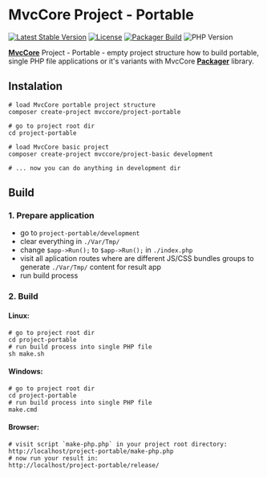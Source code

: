 # MvcCore Project - Portable

[![Latest Stable Version](https://img.shields.io/badge/Stable-v3.1.3-brightgreen.svg?style=plastic)](https://github.com/mvccore/project-portable/releases)
[![License](https://img.shields.io/badge/Licence-BSD-brightgreen.svg?style=plastic)](https://github.com/mvccore/project-portable/blob/master/LICENCE.md)
[![Packager Build](https://img.shields.io/badge/Packager%20Build-passing-brightgreen.svg?style=plastic)](https://github.com/mvccore/packager)
![PHP Version](https://img.shields.io/badge/PHP->=5.3-brightgreen.svg?style=plastic)

[**MvcCore**](https://github.com/mvccore/mvccore)  Project - Portable - empty project structure how to build portable, single PHP file applications or it's variants with MvcCore [**Packager**](https://github.com/mvccore/packager) library.

## Instalation
```shell
# load MvcCore portable project structure
composer create-project mvccore/project-portable

# go to project root dir
cd project-portable

# load MvcCore basic project
composer create-project mvccore/project-basic development

# ... now you can do anything in development dir
```

## Build

### 1. Prepare application
- go to `project-portable/development`
- clear everything in `./Var/Tmp/`
- change `$app->Run();` to `$app->Run();` in `./index.php`
- visit all aplication routes where are different JS/CSS bundles 
  groups to generate `./Var/Tmp/` content for result app
- run build process

### 2. Build

#### Linux:
```shell
# go to project root dir
cd project-portable
# run build process into single PHP file
sh make.sh
```

#### Windows:
```shell
# go to project root dir
cd project-portable
# run build process into single PHP file
make.cmd
```

#### Browser:
```shell
# visit script `make-php.php` in your project root directory:
http://localhost/project-portable/make-php.php
# now run your result in:
http://localhost/project-portable/release/
```
